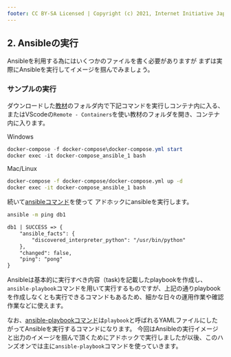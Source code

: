 ```yaml
---
footer: CC BY-SA Licensed | Copyright (c) 2021, Internet Initiative Japan Inc.
---
```


## 2. Ansibleの実行

Ansibleを利用する為にはいくつかのファイルを書く必要がありますが
まずは実際にAnsibleを実行してイメージを掴んでみましょう。

### サンプルの実行

ダウンロードした[教材](https://github.com/iij/ansible-exercise)のフォルダ内で下記コマンドを実行しコンテナ内に入る、
またはVScodeの`Remote - Containers`を使い教材のフォルダを開き、コンテナ内に入ります。

Windows

```powershell
docker-compose -f docker-compose\docker-compose.yml start
docker exec -it docker-compose_ansible_1 bash
```

Mac/Linux

```sh
docker-compose -f docker-compose/docker-compose.yml up -d
docker exec -it docker-compose_ansible_1 bash
```

続いて[ansibleコマンド](https://docs.ansible.com/ansible/latest/cli/ansible.html)を使って
アドホックにansibleを実行します。

```sh
ansible -m ping db1
```

```txt
db1 | SUCCESS => {
    "ansible_facts": {
        "discovered_interpreter_python": "/usr/bin/python"
    },
    "changed": false,
    "ping": "pong"
}
```

Ansibleは基本的に実行すべき内容（task)を記載したplaybookを作成し、`ansible-playbook`コマンドを用いて実行するものですが、上記の通りplaybookを作成しなくとも実行できるコマンドもあるため、細かな日々の運用作業や確認作業などに使えます。

なお、[ansible-playbookコマンド](https://docs.ansible.com/ansible/latest/cli/ansible-playbook.html)は`playbook`と呼ばれるYAMLファイルにしたがってAnsibleを実行するコマンドになります。
今回はAnsibleの実行イメージと出力のイメージを掴んで頂くためにアドホックで実行しましたが以後、このハンズオンでは主に`ansible-playbook`コマンドを使っていきます。
